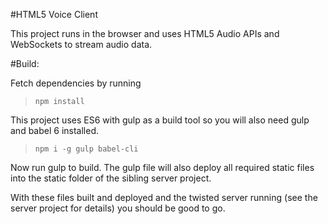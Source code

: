 #HTML5 Voice Client

This project runs in the browser and uses HTML5 Audio APIs and WebSockets to stream
audio data.

#Build:

Fetch dependencies by running

>`npm install`



This project uses ES6 with gulp as a build tool so you will also need gulp and babel 6 installed.

>`npm i -g gulp babel-cli`

Now run gulp to build.  The gulp file will also deploy all required static files into the
static folder of the sibling server project.

With these files built and deployed and the twisted server running (see the server project for details) you should
be good to go.